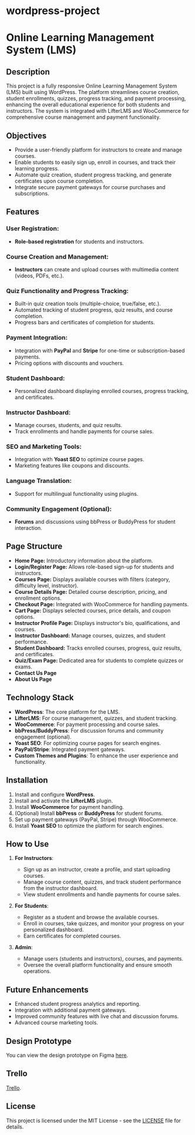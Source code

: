# wordpress-project



# Online Learning Management System (LMS)

## Description
This project is a fully responsive Online Learning Management System (LMS) built using WordPress. The platform streamlines course creation, student enrollments, quizzes, progress tracking, and payment processing, enhancing the overall educational experience for both students and instructors. The system is integrated with LifterLMS and WooCommerce for comprehensive course management and payment functionality.

## Objectives
- Provide a user-friendly platform for instructors to create and manage courses.
- Enable students to easily sign up, enroll in courses, and track their learning progress.
- Automate quiz creation, student progress tracking, and generate certificates upon course completion.
- Integrate secure payment gateways for course purchases and subscriptions.

## Features

### User Registration:
- **Role-based registration** for students and instructors.
  
### Course Creation and Management:
- **Instructors** can create and upload courses with multimedia content (videos, PDFs, etc.).

### Quiz Functionality and Progress Tracking:
- Built-in quiz creation tools (multiple-choice, true/false, etc.).
- Automated tracking of student progress, quiz results, and course completion.
- Progress bars and certificates of completion for students.

### Payment Integration:
- Integration with **PayPal** and **Stripe** for one-time or subscription-based payments.
- Pricing options with discounts and vouchers.

### Student Dashboard:
- Personalized dashboard displaying enrolled courses, progress tracking, and certificates.

### Instructor Dashboard:
- Manage courses, students, and quiz results.
- Track enrollments and handle payments for course sales.

### SEO and Marketing Tools:
- Integration with **Yoast SEO** to optimize course pages.
- Marketing features like coupons and discounts.

### Language Translation:
- Support for multilingual functionality using plugins.

### Community Engagement (Optional):
- **Forums** and discussions using bbPress or BuddyPress for student interaction.

## Page Structure

- **Home Page:** Introductory information about the platform.
- **Login/Register Page:** Allows role-based sign-up for students and instructors.
- **Courses Page:** Displays available courses with filters (category, difficulty level, instructor).
- **Course Details Page:** Detailed course description, pricing, and enrollment options.
- **Checkout Page:** Integrated with WooCommerce for handling payments.
- **Cart Page:** Displays selected courses, price details, and coupon options.
- **Instructor Profile Page:** Displays instructor's bio, qualifications, and courses.
- **Instructor Dashboard:** Manage courses, quizzes, and student performance.
- **Student Dashboard:** Tracks enrolled courses, progress, quiz results, and certificates.
- **Quiz/Exam Page:** Dedicated area for students to complete quizzes or exams.
- **Contact Us Page**
- **About Us Page**

## Technology Stack
- **WordPress**: The core platform for the LMS.
- **LifterLMS**: For course management, quizzes, and student tracking.
- **WooCommerce**: For payment processing and course sales.
- **bbPress/BuddyPress**: For discussion forums and community engagement (optional).
- **Yoast SEO**: For optimizing course pages for search engines.
- **PayPal/Stripe**: Integrated payment gateways.
- **Custom Themes and Plugins**: To enhance the user experience and functionality.

## Installation

1. Install and configure **WordPress**.
2. Install and activate the **LifterLMS** plugin.
3. Install **WooCommerce** for payment handling.
4. (Optional) Install **bbPress** or **BuddyPress** for student forums.
5. Set up payment gateways (PayPal, Stripe) through WooCommerce.
6. Install **Yoast SEO** to optimize the platform for search engines.

## How to Use

1. **For Instructors**:
   - Sign up as an instructor, create a profile, and start uploading courses.
   - Manage course content, quizzes, and track student performance from the instructor dashboard.
   - View student enrollments and handle payments for course sales.

2. **For Students**:
   - Register as a student and browse the available courses.
   - Enroll in courses, take quizzes, and monitor your progress on your personalized dashboard.
   - Earn certificates for completed courses.

3. **Admin**:
   - Manage users (students and instructors), courses, and payments.
   - Oversee the overall platform functionality and ensure smooth operations.

## Future Enhancements
- Enhanced student progress analytics and reporting.
- Integration with additional payment gateways.
- Improved community features with live chat and discussion forums.
- Advanced course marketing tools.


## Design Prototype

You can view the design prototype on Figma [here](https://www.figma.com/design/tbd7Y3yOXGYaJBN79lfCbs/wordpress?node-id=1-544&t=ZAexkCKjiHK7dCuu-1).

## Trello
 [Trello](https://trello.com/b/XDMzpucT/wordpress).



## License
This project is licensed under the MIT License - see the [LICENSE](LICENSE) file for details.

